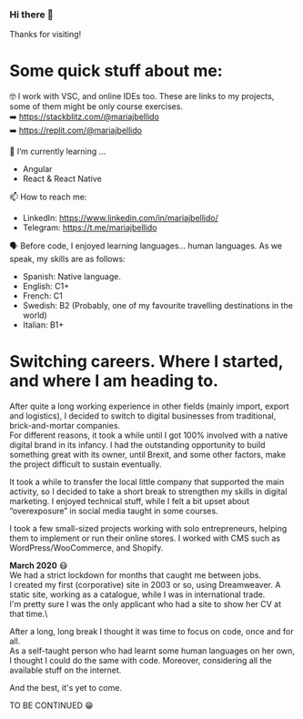 ### Hi there 👋

Thanks for visiting! 

# Some quick stuff about me: 

🤓 I work with VSC, and online IDEs too. These are links to my projects, some of them might be only course exercises. \
  ➡️  https://stackblitz.com/@mariajbellido \
  ➡️  https://replit.com/@mariajbellido

🌱 I’m currently learning ...
  - Angular 
  - React & React Native 

📫 How to reach me: 
  - LinkedIn: https://www.linkedin.com/in/mariajbellido/ 
  - Telegram: https://t.me/mariajbellido

🗣 Before code, I enjoyed learning languages... human languages.  As we speak, my skills are as follows: 
  - Spanish:  Native language. 
  - English:  C1+  
  - French:   C1   
  - Swedish:  B2 (Probably, one of my favourite travelling destinations in the world) 
  - Italian:  B1+ 

# Switching careers. Where I started, and where I am heading to. 


After quite a long working experience in other fields (mainly import, export and logistics), I decided to switch to digital businesses from traditional, brick-and-mortar companies.  \
For different reasons, it took a while until I got 100% involved with a native digital brand in its infancy.   I had the outstanding opportunity to build something great with its owner, until Brexit, and some other factors, make the project difficult to sustain eventually.

It took a while to transfer the local little company that supported the main activity, so I decided to take a short break to strengthen my skills in digital marketing.   I enjoyed technical stuff, while I felt a bit upset about “overexposure” in social media taught in some courses.  

I took a few small-sized projects working with solo entrepreneurs, helping them to implement or run their online stores.  I worked with CMS such as WordPress/WooCommerce, and Shopify. 

**March 2020** 😷 \
We had a strict lockdown for months that caught me between jobs. \
I created my first (corporative) site in 2003 or so, using Dreamweaver. A static site, working as a catalogue, while I was in international trade.\
I'm pretty sure I was the only applicant who had a site to show her CV at that time.\

After a long, long break I thought it was time to focus on code, once and for all. \
As a self-taught person who had learnt some human languages on her own, I thought I could do the same with code.  Moreover, considering all the available stuff on the internet.

And the best, it's yet to come. 

TO BE CONTINUED 😁 




  

<!--
**mariajbellido/mariajbellido** is a ✨ _special_ ✨ repository because its `README.md` (this file) appears on your GitHub profile.

Here are some ideas to get you started:

- 🔭 I’m currently working on ...
- 🌱 I’m currently learning ...
- 👯 I’m looking to collaborate on ...
- 🤔 I’m looking for help with ...
- 💬 Ask me about ...
- 📫 How to reach me: ...
- 😄 Pronouns: ...
- ⚡ Fun fact: ...
-->
